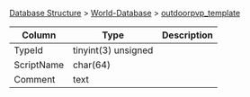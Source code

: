 [Database Structure](Database-Structure) > [World-Database](World-Database) > [outdoorpvp_template](outdoorpvp_template)

Column | Type | Description
--- | --- | ---
TypeId | tinyint(3) unsigned | 
ScriptName | char(64) | 
Comment | text | 
